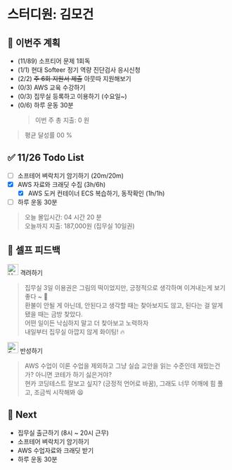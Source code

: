# 스터디원: 김모건

## 🚀 이번주 계획

- (11/89) 소프티어 문제 1회독
- (1/1) 현대 Softeer 정기 역량 진단검사 응시신청
- (2/2) ~~주 6회 지원서 제출~~ 아뭇따 지원해보기
- (0/3) AWS 교육 수강하기
- (0/3) 집무실 등록하고 이용하기 (수요일~)
- (0/6) 하루 운동 30분
  > 이번 주 총 지출: 0 원

> 평균 달성률 00 %

## ✅ 11/26 Todo List

- [ ] 소프테어 벼락치기 암기하기 (20m/20m)
- [x] AWS 자료와 크래딧 수집 (3h/6h)
  - [x] AWS 도커 컨테이너 ECS 복습하기, 동작확인 (1h/1h)
- [ ] 하루 운동 30분

> 오늘 몰입시간: 04 시간 20 분 <br>
> 오늘까지 지출: 187,000원 (집무실 10일권)

## 🎉 셀프 피드백

<img src="https://raw.githubusercontent.com/Tarikul-Islam-Anik/Animated-Fluent-Emojis/master/Emojis/Smilies/Hugging%20Face.png" alt="Hugging Face" width="25" height="25"> 격려하기</img>

> 집무실 3일 이용권은 그림의 떡이었지만, 긍정적으로 생각하며 이겨내는게 보기 좋다 ~ 🤗 <br>
> 환불이 안될 게 아닌데, 안된다고 생각할 때는 찾아보지도 않고, 된다는 걸 알게 됐을 때는 금방 찾았다. <br>
> 어떤 일이든 낙심하지 말고 더 찾아보고 노력하자 <br>
> 내일부터 집무실 아깝지 않게 화이팅! 🔥

<img src="https://raw.githubusercontent.com/Tarikul-Islam-Anik/Animated-Fluent-Emojis/master/Emojis/Smilies/Face%20with%20Monocle.png" alt="Face with Monocle" width="25" height="25"> 반성하기</img>

> AWS 수업이 이론 수업을 제외하고 그냥 실습 교안을 읽는 수준인데 재밌는건가? 아니면 코테가 하기 싫은거야? <br>
> 현카 코딩테스트 잘보고 싶지? (긍정적 언어로 바꿈), 그래도 너무 어깨에 힘 풀고, 조금씩 시작해봐 😫 <br>

## 🌱 Next

- 집무실 출근하기 (8시 ~ 20시 근무)
- 소프테어 벼락치기 암기하기
- AWS 수업자료와 크래딧 받기
- 하루 운동 30분
